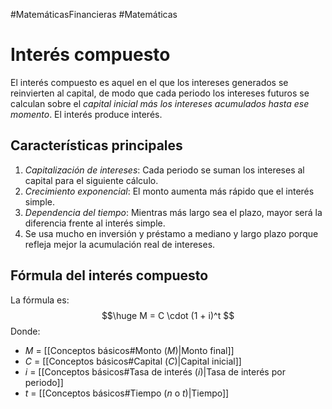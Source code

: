 #MatemáticasFinancieras #Matemáticas 
# Interés compuesto

El interés compuesto es aquel en el que los intereses generados se reinvierten al capital, de modo que cada periodo los intereses futuros se calculan sobre el *capital inicial más los intereses acumulados hasta ese momento*. El interés produce interés.

## Características principales

1. *Capitalización de intereses*: Cada periodo se suman los intereses al capital para el siguiente cálculo.
2. *Crecimiento exponencial*: El monto aumenta más rápido que el interés simple.
3. *Dependencia del tiempo*: Mientras más largo sea el plazo, mayor será la diferencia frente al interés simple.
4. Se usa mucho en inversión y préstamo a mediano y largo plazo porque refleja mejor la acumulación real de intereses.

## Fórmula del interés compuesto

La fórmula es:
$$\huge M = C \cdot (1 + i)^t $$
Donde:
- $M$ = [[Conceptos básicos#Monto ($M$)|Monto final]]
- $C$ = [[Conceptos básicos#Capital ($C$)|Capital inicial]]
- $i$ = [[Conceptos básicos#Tasa de interés ($i$)|Tasa de interés por periodo]]
- $t$ = [[Conceptos básicos#Tiempo ($n$ o $t$)|Tiempo]]

